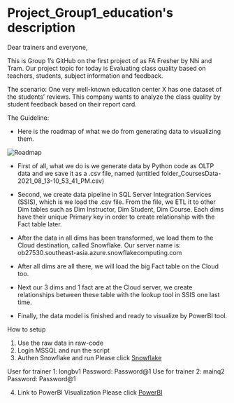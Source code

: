 # Project_Group1_education's description

Dear trainers and everyone,

This is Group 1’s GitHub on the first project of as FA Fresher by Nhi and Tram. Our project topic for today is Evaluating class quality based on teachers, students, subject information and feedback.

The scenario: One very well-known education center X has one dataset of the students’ reviews.   This company wants to analyze the class quality by student feedback based on their report card.

The Guideline:
- Here is the roadmap of what we do from generating data to visualizing them.

![Roadmap](https://github.com/nhinguyen78/Project_Group1_education/blob/master/DataRoadMap.jpg)

- First of all, what we do is we generate data by Python code as OLTP data and we save it as a .csv file, named (untitled folder_CoursesData-2021_08_13-10_53_41_PM.csv)

- Second, we create data pipeline in SQL Server Integration Services (SSIS), which is we load the .csv file. From the file, we ETL it to other Dim tables such as Dim Instructor, Dim Student, Dim Course. Each dims have their unique Primary key in order to create relationship with the Fact table later.

- After the data in all dims has been transformed, we load them to the Cloud destination, called Snowflake. Our server name is: ob27530.southeast-asia.azure.snowflakecomputing.com

- After all dims are all there, we will load the big Fact table on the Cloud too.

- Next our 3 dims and 1 fact are at the Cloud server, we create relationships between these table with the lookup tool in SSIS one last time.

- Finally, the data model is finished and ready to visualize by PowerBI tool.

How to setup
1. Use the raw data in raw-code
2. Login MSSQL and run the script
3. Authen Snowflake and run
Please click [Snowflake](https://ob27530.southeast-asia.azure.snowflakecomputing.com/)

User for trainer 1: longbv1
Password: Password@1
Use for trainer 2: mainq2
Password: Password@1

4. Link to PowerBI Visualization
Please click [PowerBI](https://app.powerbi.com/links/7ReXjH56Kp?ctid=f01e930a-b52e-42b1-b70f-a8882b5d043b&pbi_source=linkShare)
